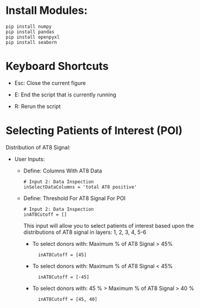 # Install Modules:

    pip install numpy
    pip install pandas
    pip install openpyxl
    pip install seaborn


# Keyboard Shortcuts

- Esc: Close the current figure

- E: End the script that is currently running

- R: Rerun the script


# Selecting Patients of Interest (POI)

Distribution of AT8 Signal:

- User Inputs:

  - Define: Columns With AT8 Data

        # Input 2: Data Inspection
        inSelectDataColumns = 'total AT8 positive'

  - Define: Threshold For AT8 Signal For POI

        # Input 2: Data Inspection
        inAT8Cutoff = []
  
    This input will allow you to select patients of interest based upon the distributions of AT8 signal in layers: 1, 2, 3, 4, 5-6

      - To select donors with: Maximum % of AT8 Signal > 45%
    
              inAT8Cutoff = [45]
    
      - To select donors with: Maximum % of AT8 Signal < 45%
    
              inAT8Cutoff = [-45]
    
      - To select donors with: 45 %  > Maximum % of AT8 Signal > 40 %
    
              inAT8Cutoff = [45, 40]
